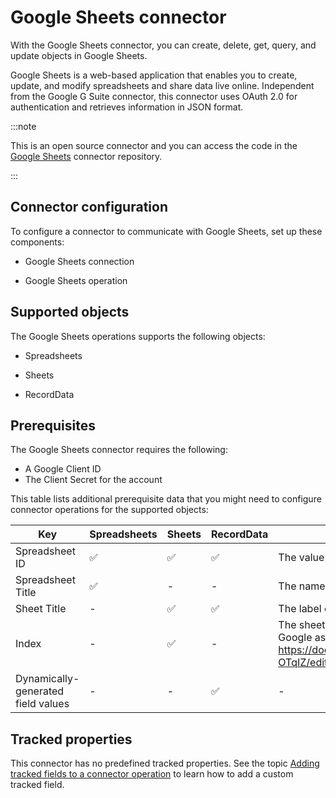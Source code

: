 # Google Sheets connector 

<head>
  <meta name="guidename" content="Integration"/>
  <meta name="context" content="GUID-aa4fbd55-c8ee-424c-9c96-230fe08cf63d"/>
</head>


With the Google Sheets connector, you can create, delete, get, query, and update objects in Google Sheets.

Google Sheets is a web-based application that enables you to create, update, and modify spreadsheets and share data live online. Independent from the Google G Suite connector, this connector uses OAuth 2.0 for authentication and retrieves information in JSON format.

:::note

This is an open source connector and you can access the code in the [Google Sheets](https://bitbucket.org/officialboomi/google-sheets-openapi) connector repository.

:::

## Connector configuration 

To configure a connector to communicate with Google Sheets, set up these components:

-   Google Sheets connection

-   Google Sheets operation


## Supported objects 

The Google Sheets operations supports the following objects:

-   Spreadsheets
-   Sheets

-   RecordData


## Prerequisites

The Google Sheets connector requires the following:

-   A Google Client ID
-   The Client Secret for the account


This table lists additional prerequisite data that you might need to configure connector operations for the supported objects:

| Key                           | Spreadsheets | Sheets  | RecordData | Where to find                                                                                                                                                                 |
|-------------------------------|--------------|---------|------------|-------------------------------------------------------------------------------------------------------------------------------------------------------------------------------|
| Spreadsheet ID                | ✅           | ✅      | ✅          | The value in the spreadsheet URL between /d/ and /edit.                                                                                                                  |
| Spreadsheet Title             | ✅           | -       | -          | The name of the sheet or spreadsheet.                                                                                                                                     |
| Sheet Title                   | -            | ✅      | ✅          | The label of the active sheet.                                                                                                                                           |
| Index                         | -            | ✅      | -          | The sheet index, indicating the first and last columns (A:ZZZ), is the number Google assigns to the URL following gid=. For example, in the https://docs.google.com/spreadsheets/d/1z5jyhZtowx189HXqCDX1x2ApQT3-OTqIZ/edit#gid=1472184083, index is 1472184083. |
| Dynamically-generated field values | -       | -       | ✅          | -                                                                                                                                                                           |


## Tracked properties

This connector has no predefined tracked properties. See the topic [Adding tracked fields to a connector operation](../Process%20building/t-atm-Adding_tracked_fields_to_a_connector_operation_f71821dd-95ee-4ebd-bfc9-3333262f56f6.md) to learn how to add a custom tracked field.

